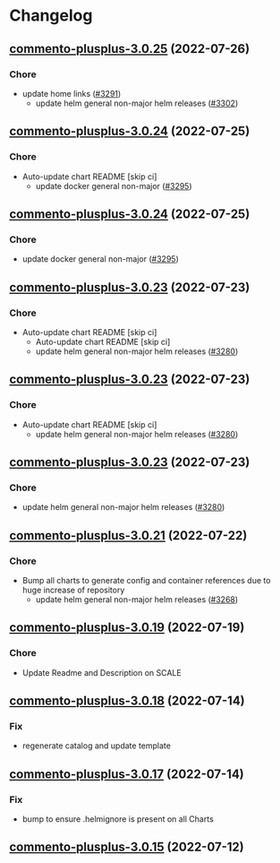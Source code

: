 # Changelog



## [commento-plusplus-3.0.25](https://github.com/truecharts/apps/compare/commento-plusplus-3.0.24...commento-plusplus-3.0.25) (2022-07-26)

### Chore

- update home links ([#3291](https://github.com/truecharts/apps/issues/3291))
  - update helm general non-major helm releases ([#3302](https://github.com/truecharts/apps/issues/3302))




## [commento-plusplus-3.0.24](https://github.com/truecharts/apps/compare/commento-plusplus-3.0.23...commento-plusplus-3.0.24) (2022-07-25)

### Chore

- Auto-update chart README [skip ci]
  - update docker general non-major ([#3295](https://github.com/truecharts/apps/issues/3295))




## [commento-plusplus-3.0.24](https://github.com/truecharts/apps/compare/commento-plusplus-3.0.23...commento-plusplus-3.0.24) (2022-07-25)

### Chore

- update docker general non-major ([#3295](https://github.com/truecharts/apps/issues/3295))




## [commento-plusplus-3.0.23](https://github.com/truecharts/apps/compare/commento-plusplus-3.0.22...commento-plusplus-3.0.23) (2022-07-23)

### Chore

- Auto-update chart README [skip ci]
  - Auto-update chart README [skip ci]
  - update helm general non-major helm releases ([#3280](https://github.com/truecharts/apps/issues/3280))




## [commento-plusplus-3.0.23](https://github.com/truecharts/apps/compare/commento-plusplus-3.0.22...commento-plusplus-3.0.23) (2022-07-23)

### Chore

- Auto-update chart README [skip ci]
  - update helm general non-major helm releases ([#3280](https://github.com/truecharts/apps/issues/3280))




## [commento-plusplus-3.0.23](https://github.com/truecharts/apps/compare/commento-plusplus-3.0.22...commento-plusplus-3.0.23) (2022-07-23)

### Chore

- update helm general non-major helm releases ([#3280](https://github.com/truecharts/apps/issues/3280))





## [commento-plusplus-3.0.21](https://github.com/truecharts/apps/compare/commento-plusplus-3.0.19...commento-plusplus-3.0.21) (2022-07-22)

### Chore

- Bump all charts to generate config and container references due to huge increase of repository
  - update helm general non-major helm releases ([#3268](https://github.com/truecharts/apps/issues/3268))



## [commento-plusplus-3.0.19](https://github.com/truecharts/apps/compare/commento-plusplus-3.0.18...commento-plusplus-3.0.19) (2022-07-19)

### Chore

- Update Readme and Description on SCALE



## [commento-plusplus-3.0.18](https://github.com/truecharts/apps/compare/commento-plusplus-3.0.17...commento-plusplus-3.0.18) (2022-07-14)

### Fix

- regenerate catalog and update template



## [commento-plusplus-3.0.17](https://github.com/truecharts/apps/compare/commento-plusplus-3.0.15...commento-plusplus-3.0.17) (2022-07-14)

### Fix

- bump to ensure .helmignore is present on all Charts



## [commento-plusplus-3.0.15](https://github.com/truecharts/apps/compare/commento-plusplus-3.0.13...commento-plusplus-3.0.15) (2022-07-12)

